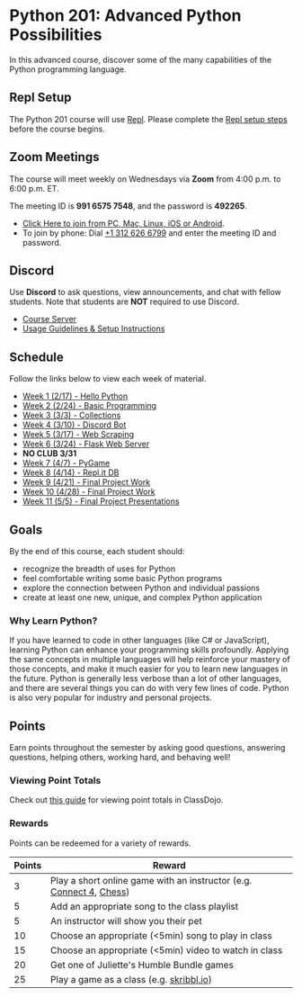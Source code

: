 # Python 201: Advanced Python Possibilities
In this advanced course, discover some of the many capabilities of the Python programming language.

## Repl Setup
The Python 201 course will use [Repl](https://repl.it). Please complete the [Repl setup steps](ReplSetup.md) before the course begins.

## Zoom Meetings
The course will meet weekly on Wednesdays via **Zoom** from 4:00 p.m. to 6:00 p.m. ET.

The meeting ID is **991 6575 7548**, and the password is **492265**.

- [Click Here to join from PC, Mac, Linux, iOS or Android](https://hyland.zoom.us/j/99165757548?pwd=aUlJeFg1OURoNTFyeTdweTJlbVJSQT09).
- To join by phone: Dial [+1 312 626 6799](tel:+13126266799) and enter the meeting ID and password.

## Discord
Use **Discord** to ask questions, view announcements, and chat with fellow students. Note that students are **NOT** required to use Discord.

- [Course Server](https://discord.com/channels/806639994856538112/)
- [Usage Guidelines & Setup Instructions](https://hylandtechclub.com/DiscordUse)

## Schedule
Follow the links below to view each week of material.

- [Week 1 (2/17) - Hello Python](HelloPython/StudentDesc.md)
- [Week 2 (2/24) - Basic Programming](BasicProgramming/StudentDesc.md)
- [Week 3 (3/3) - Collections](Collections/StudentDesc.md)
- [Week 4 (3/10) - Discord Bot](DiscordBot/StudentDesc.md)
- [Week 5 (3/17) - Web Scraping](WebScraping/StudentDesc.md)
- [Week 6 (3/24) - Flask Web Server](Flask/StudentDesc.md)
- **NO CLUB 3/31**
- [Week 7 (4/7) - PyGame](PyGame/StudentDesc.md)
- [Week 8 (4/14) - Repl.it DB](Database/StudentDesc.md)
- [Week 9 (4/21) - Final Project Work](FinalProject/StudentDesc.md)
- [Week 10 (4/28) - Final Project Work](FinalProject/StudentDesc.md)
- [Week 11 (5/5) - Final Project Presentations](FinalProject/StudentDesc.md)

## Goals
By the end of this course, each student should:

- recognize the breadth of uses for Python
- feel comfortable writing some basic Python programs
- explore the connection between Python and individual passions
- create at least one new, unique, and complex Python application

### Why Learn Python?
If you have learned to code in other languages (like C# or JavaScript), learning Python can enhance your programming skills profoundly. Applying the same concepts in multiple languages will help reinforce your mastery of those concepts, and make it much easier for you to learn new languages in the future. Python is generally less verbose than a lot of other languages, and there are several things you can do with very few lines of code. Python is also very popular for industry and personal projects.

## Points
Earn points throughout the semester by asking good questions, answering questions, helping others, working hard, and behaving well!

### Viewing Point Totals
Check out [this guide](https://hylandtechclub.com/ClassDojoPoints) for viewing point totals in ClassDojo.

### Rewards
Points can be redeemed for a variety of rewards.

| Points | Reward |
| -- | -- |
| 3 | Play a short online game with an instructor (e.g. [Connect 4](https://connect-4.org/en), [Chess](https://lichess.org/setup/friend)) |
| 5 | Add an appropriate song to the class playlist |
| 5 | An instructor will show you their pet |
| 10 | Choose an appropriate (<5min) song to play in class |
| 15 | Choose an appropriate (<5min) video to watch in class |
| 20 | Get one of Juliette's Humble Bundle games |
| 25 | Play a game as a class (e.g. [skribbl.io](https://skribbl.io)) |